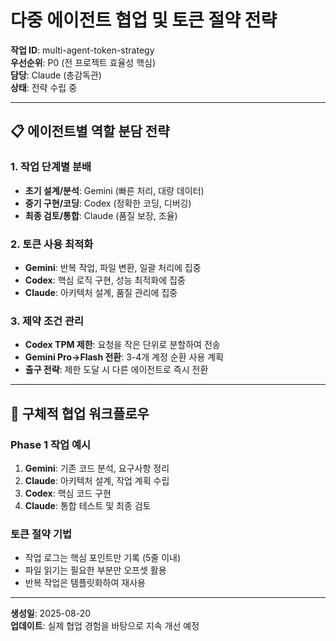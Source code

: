 # 다중 에이전트 협업 및 토큰 절약 전략

**작업 ID**: multi-agent-token-strategy  
**우선순위**: P0 (전 프로젝트 효율성 핵심)  
**담당**: Claude (총감독관)  
**상태**: 전략 수립 중  

---

## 📋 에이전트별 역할 분담 전략

### 1. 작업 단계별 분배
- **초기 설계/분석**: Gemini (빠른 처리, 대량 데이터)
- **중기 구현/코딩**: Codex (정확한 코딩, 디버깅)  
- **최종 검토/통합**: Claude (품질 보장, 조율)

### 2. 토큰 사용 최적화
- **Gemini**: 반복 작업, 파일 변환, 일괄 처리에 집중
- **Codex**: 핵심 로직 구현, 성능 최적화에 집중
- **Claude**: 아키텍처 설계, 품질 관리에 집중

### 3. 제약 조건 관리
- **Codex TPM 제한**: 요청을 작은 단위로 분할하여 전송
- **Gemini Pro→Flash 전환**: 3-4개 계정 순환 사용 계획
- **출구 전략**: 제한 도달 시 다른 에이전트로 즉시 전환

---

## 🎯 구체적 협업 워크플로우

### Phase 1 작업 예시
1. **Gemini**: 기존 코드 분석, 요구사항 정리
2. **Claude**: 아키텍처 설계, 작업 계획 수립  
3. **Codex**: 핵심 코드 구현
4. **Claude**: 통합 테스트 및 최종 검토

### 토큰 절약 기법
- 작업 로그는 핵심 포인트만 기록 (5줄 이내)
- 파일 읽기는 필요한 부분만 오프셋 활용
- 반복 작업은 템플릿화하여 재사용

---

**생성일**: 2025-08-20  
**업데이트**: 실제 협업 경험을 바탕으로 지속 개선 예정